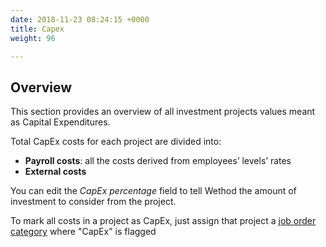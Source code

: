 ```yaml
---
date: 2018-11-23 08:24:15 +0000
title: Capex
weight: 96

---
```

## Overview

This section provides an overview of all investment projects values meant as Capital Expenditures. 

Total CapEx costs for each project are divided into:

* **Payroll costs**: all the costs derived from employees’ levels’ rates 
* **External costs** 

You can edit the _CapEx percentage_ field to tell Wethod the amount of investment to consider from the project.

To mark all costs in a project as CapEx, just assign that project a [job order category](http://support.wethod.com/settings/index/#company) where "CapEx" is flagged
